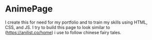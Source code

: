 # AnimePage

I create this for need for my portfolio and to train my skills using HTML, CSS, and JS.
I try to build this page to look similar to (https://anilist.co/home) i use to follow chinese fairy tales. 
